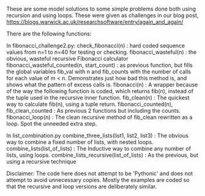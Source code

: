
These are some model solutions to some simple problems done both using recursion and using loops. These were
given as challenges in our blog post, https://blogs.warwick.ac.uk/researchsoftware/entry/again_and_again/

There are the following functions:

In fibonacci_challenge2.py:
  check_fibonacci(n) : hard coded sequence values from n=1 to n=40 for testing or checking.
  fibonacci_wasteful(n) : the obvious, wasteful recursive Fibonacci calculator
  fibonacci_wasteful_counted(n, start_count) : as previous function, but fills the global variables fib_val with n
    and fib_counts with the number of calls for each value of m < n. Demonstrates just how bad this method is, and
    shows what the pattern of excess calls is.
  fibonacci(n) : A wrapper because of the way the following function is coded, which returns fib(n), instead of the
    tuple used in the recursive inner function.
  fib_clean(n) : The quickest way to calculate fib(n), using a tuple return.
  fibonacci_counted(n), fib_clean_counted : As previous 2 functions but including the counts.
  fibonacci_loop(n) : The clean recursive method of fib_clean rewritten as a loop. Spot the unneeded extra step.

In list_combination.py
  combine_three_lists(list1, list2, list3) : The obvious way to combine a fixed number of lists, with nested loops.
  combine_lists(list_of_lists) : The Inductive way to combine any number of lists, using loops.
  combine_lists_recursive(list_of_lists) : As the previous, but using a recursive technique

Disclaimer: The code here does not attempt to be 'Pythonic' and does not attempt to avoid unnecessary copies. Mostly
the examples are coded so that the recursive and loop versions are deliberately similar.

